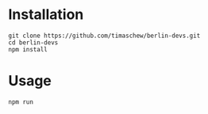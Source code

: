 # Installation

`git clone https://github.com/timaschew/berlin-devs.git`  
`cd berlin-devs`  
`npm install`  

# Usage

`npm run`
